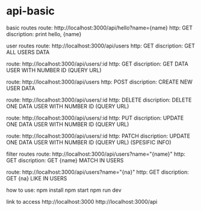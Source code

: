 # api-basic

basic routes
  route: http://localhost:3000/api/hello?name={name}
  http: GET
  discription: print hello, {name}

user routes
  route: http://localhost:3000/api/users
  http: GET
  discription: GET ALL USERS DATA

  route: http://localhost:3000/api/users/:id
  http: GET
  discription: GET DATA USER WITH NUMBER ID (QUERY URL)

  route: http://localhost:3000/api/users
  http: POST
  discription: CREATE NEW USER DATA

  route: http://localhost:3000/api/users/:id
  http: DELETE
  discription: DELETE ONE DATA USER WITH NUMBER ID (QUERY URL)

  route: http://localhost:3000/api/users/:id
  http: PUT
  discription: UPDATE ONE DATA USER WITH NUMBER ID (QUERY URL)

  route: http://localhost:3000/api/users/:id
  http: PATCH
  discription: UPDATE ONE DATA USER WITH NUMBER ID (QUERY URL) (SPESIFIC INFO)

filter routes
  route: http://localhost:3000/api/users?name="{name}"
  http: GET
  discription: GET {name} MATCH IN USERS

  route: http://localhost:3000/api/users?name="{na}"
  http: GET
  discription: GET {na} LIKE IN USERS

how to use:
  npm install
  npm start
  npm run dev

link to access
  http://localhost:3000
  http://localhost:3000/api
